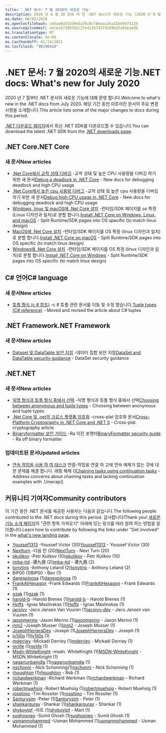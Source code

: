 ```yaml
---
title: '.NET 문서: 7 월 2020의 새로운 기능'
description: 2020 년 6 월 28 일에 대 한 .NET docs의 새로운 기능 (2020 년 8 월 1 일)
ms.date: 08/03/2020
ms.openlocfilehash: cddae0a553d9eba76c0cf8eaaa26a15b49d7312d
ms.sourcegitcommit: a4cecb7389f02c27e412b743f9189bd2a6dea4d6
ms.translationtype: MT
ms.contentlocale: ko-KR
ms.lasthandoff: 01/14/2021
ms.locfileid: "98190418"
---
```

# <a name="net-docs-whats-new-for-july-2020"></a><span data-ttu-id="5b6a3-103">.NET 문서: 7 월 2020의 새로운 기능</span><span class="sxs-lookup"><span data-stu-id="5b6a3-103">.NET docs: What's new for July 2020</span></span>

<span data-ttu-id="5b6a3-104">2020 년 7 월부터 .NET 문서의 새로운 기능에 대해 환영 합니다.</span><span class="sxs-lookup"><span data-stu-id="5b6a3-104">Welcome to what's new in the .NET docs from July 2020.</span></span> <span data-ttu-id="5b6a3-105">해당 기간 동안 이루어진 문서의 주요 변경 사항을 소개합니다.</span><span class="sxs-lookup"><span data-stu-id="5b6a3-105">This article lists some of the major changes to docs during this period.</span></span>

<span data-ttu-id="5b6a3-106">[.NET 다운로드 페이지](https://dotnet.microsoft.com/download)에서 최신 .NET SDK를 다운로드할 수 있습니다.</span><span class="sxs-lookup"><span data-stu-id="5b6a3-106">You can download the latest .NET SDK from the [.NET downloads page](https://dotnet.microsoft.com/download).</span></span>

## <a name="net-core"></a><span data-ttu-id="5b6a3-107">.NET Core</span><span class="sxs-lookup"><span data-stu-id="5b6a3-107">.NET Core</span></span>

### <a name="new-articles"></a><span data-ttu-id="5b6a3-108">새 문서</span><span class="sxs-lookup"><span data-stu-id="5b6a3-108">New articles</span></span>

- <span data-ttu-id="5b6a3-109">[.Net Core에서 교착 상태 디버깅](../core/diagnostics/debug-deadlock.md) -교착 상태 및 높은 CPU 사용량을 디버깅 하기 위한 새 문서</span><span class="sxs-lookup"><span data-stu-id="5b6a3-109">[Debug a deadlock in .NET Core](../core/diagnostics/debug-deadlock.md) - New docs for debugging deadlock and high CPU usage</span></span>
- <span data-ttu-id="5b6a3-110">[.Net Core에서 높은 cpu 사용량 디버그](../core/diagnostics/debug-highcpu.md) -교착 상태 및 높은 cpu 사용량을 디버깅 하기 위한 새 문서</span><span class="sxs-lookup"><span data-stu-id="5b6a3-110">[Debug high CPU usage in .NET Core](../core/diagnostics/debug-highcpu.md) - New docs for debugging deadlock and high CPU usage</span></span>
- <span data-ttu-id="5b6a3-111">[Windows, linux 및 macOS에 .Net Core 설치](../core/install/index.yml) -런타임/SDK 페이지를 os 특정 (Linux 디자인과 일치)로 분할 합니다.</span><span class="sxs-lookup"><span data-stu-id="5b6a3-111">[Install .NET Core on Windows, Linux, and macOS](../core/install/index.yml) - Split Runtime/SDK pages into OS specific (to match linux design)</span></span>
- <span data-ttu-id="5b6a3-112">[MacOS에 .Net Core 설치](../core/install/macos.md) -런타임/SDK 페이지를 OS 특정 (linux 디자인과 일치)로 분할 합니다.</span><span class="sxs-lookup"><span data-stu-id="5b6a3-112">[Install .NET Core on macOS](../core/install/macos.md) - Split Runtime/SDK pages into OS specific (to match linux design)</span></span>
- <span data-ttu-id="5b6a3-113">[Windows에 .Net Core 설치](../core/install/windows.md) -런타임/SDK 페이지를 OS 특정 (linux 디자인과 일치)로 분할 합니다.</span><span class="sxs-lookup"><span data-stu-id="5b6a3-113">[Install .NET Core on Windows](../core/install/windows.md) - Split Runtime/SDK pages into OS specific (to match linux design)</span></span>

## <a name="c-language"></a><span data-ttu-id="5b6a3-114">C# 언어</span><span class="sxs-lookup"><span data-stu-id="5b6a3-114">C# language</span></span>

### <a name="new-articles"></a><span data-ttu-id="5b6a3-115">새 문서</span><span class="sxs-lookup"><span data-stu-id="5b6a3-115">New articles</span></span>

- <span data-ttu-id="5b6a3-116">[튜플 형식 (c # 참조)](../csharp/language-reference/builtin-types/value-tuples.md) -c # 튜플 관련 문서를 이동 및 수정 했습니다.</span><span class="sxs-lookup"><span data-stu-id="5b6a3-116">[Tuple types (C# reference)](../csharp/language-reference/builtin-types/value-tuples.md) - Moved and revised the article about C# tuples</span></span>

## <a name="net-framework"></a><span data-ttu-id="5b6a3-117">.NET Framework</span><span class="sxs-lookup"><span data-stu-id="5b6a3-117">.NET Framework</span></span>

### <a name="new-articles"></a><span data-ttu-id="5b6a3-118">새 문서</span><span class="sxs-lookup"><span data-stu-id="5b6a3-118">New articles</span></span>

- <span data-ttu-id="5b6a3-119">[Dataset 및 DataTable 보안 지침](../framework/data/adonet/dataset-datatable-dataview/security-guidance.md) -데이터 집합 보안 지침</span><span class="sxs-lookup"><span data-stu-id="5b6a3-119">[DataSet and DataTable security guidance](../framework/data/adonet/dataset-datatable-dataview/security-guidance.md) - DataSet security guidance</span></span>

## <a name="net"></a><span data-ttu-id="5b6a3-120">.NET</span><span class="sxs-lookup"><span data-stu-id="5b6a3-120">.NET</span></span>

### <a name="new-articles"></a><span data-ttu-id="5b6a3-121">새 문서</span><span class="sxs-lookup"><span data-stu-id="5b6a3-121">New articles</span></span>

- <span data-ttu-id="5b6a3-122">[익명 형식과 튜플 형식 중에서 선택](../standard/base-types/choosing-between-anonymous-and-tuple.md) -익명 형식과 튜플 형식 중에서 선택</span><span class="sxs-lookup"><span data-stu-id="5b6a3-122">[Choosing between anonymous and tuple types](../standard/base-types/choosing-between-anonymous-and-tuple.md) - Choosing between anonymous and tuple types</span></span>
- <span data-ttu-id="5b6a3-123">[.Net Core 및 .net의 크로스 플랫폼 암호화](../standard/security/cross-platform-cryptography.md) -cross-plat 암호화 문서</span><span class="sxs-lookup"><span data-stu-id="5b6a3-123">[Cross-Platform Cryptography in .NET Core and .NET 5](../standard/security/cross-platform-cryptography.md) - Cross-plat cryptography article</span></span>
- <span data-ttu-id="5b6a3-124">[Binaryformatter 보안 가이드](../standard/serialization/binaryformatter-security-guide.md) -Ra 이진 포맷터</span><span class="sxs-lookup"><span data-stu-id="5b6a3-124">[BinaryFormatter security guide](../standard/serialization/binaryformatter-security-guide.md) - Ra off binary formatter</span></span>

### <a name="updated-articles"></a><span data-ttu-id="5b6a3-125">업데이트된 문서</span><span class="sxs-lookup"><span data-stu-id="5b6a3-125">Updated articles</span></span>

- <span data-ttu-id="5b6a3-126">[연속 작업을 사용 하 여 태스크](../standard/parallel-programming/chaining-tasks-by-using-continuation-tasks.md) 연결-작업을 연결 하 고에 연속 예제가 없는 것에 대 한 문제를 해결 합니다. 래핑 해제 ()</span><span class="sxs-lookup"><span data-stu-id="5b6a3-126">[Chaining tasks using continuation tasks](../standard/parallel-programming/chaining-tasks-by-using-continuation-tasks.md) - Address concerns about chaining tasks and lacking continuation examples with .Unwrap()</span></span>

## <a name="community-contributors"></a><span data-ttu-id="5b6a3-127">커뮤니티 기여자</span><span class="sxs-lookup"><span data-stu-id="5b6a3-127">Community contributors</span></span>

<span data-ttu-id="5b6a3-128">이 기간 동안 .NET 문서를 제공한 사용자는 다음과 같습니다.</span><span class="sxs-lookup"><span data-stu-id="5b6a3-128">The following people contributed to the .NET docs during this period.</span></span> <span data-ttu-id="5b6a3-129">감사합니다!</span><span class="sxs-lookup"><span data-stu-id="5b6a3-129">Thank you!</span></span> <span data-ttu-id="5b6a3-130">[새로운 기능 소개 페이지](index.yml)의 "관련 항목 가져오기" 아래에 있는 링크를 따라 참여 하는 방법을 알아봅니다.</span><span class="sxs-lookup"><span data-stu-id="5b6a3-130">Learn how to contribute by following the links under "Get involved" in the [what's new landing page](index.yml).</span></span>

- <span data-ttu-id="5b6a3-131">[Youssef1313](https://github.com/Youssef1313) -Youssef Victor (30)</span><span class="sxs-lookup"><span data-stu-id="5b6a3-131">[Youssef1313](https://github.com/Youssef1313) - Youssef Victor (30)</span></span>
- <span data-ttu-id="5b6a3-132">[Nextturn](https://github.com/nxtn) -다음 턴 (20)</span><span class="sxs-lookup"><span data-stu-id="5b6a3-132">[NextTurn](https://github.com/nxtn) - Next Turn (20)</span></span>
- <span data-ttu-id="5b6a3-133">[pkulikov](https://github.com/pkulikov) -Petr Kulikov (10)</span><span class="sxs-lookup"><span data-stu-id="5b6a3-133">[pkulikov](https://github.com/pkulikov) - Petr Kulikov (10)</span></span>
- <span data-ttu-id="5b6a3-134">[imba-tjd](https://github.com/imba-tjd) -谭九鼎 (2)</span><span class="sxs-lookup"><span data-stu-id="5b6a3-134">[imba-tjd](https://github.com/imba-tjd) - 谭九鼎 (2)</span></span>
- <span data-ttu-id="5b6a3-135">[tonytins](https://github.com/tonytins) -Anthony Leland (2)</span><span class="sxs-lookup"><span data-stu-id="5b6a3-135">[tonytins](https://github.com/tonytins) - Anthony Leland (2)</span></span>
- <span data-ttu-id="5b6a3-136">BiP00 (1)</span><span class="sxs-lookup"><span data-stu-id="5b6a3-136">BiP00 - Ben (1)</span></span>
- <span data-ttu-id="5b6a3-137">[danespinosa](https://github.com/danespinosa) (1)</span><span class="sxs-lookup"><span data-stu-id="5b6a3-137">[danespinosa](https://github.com/danespinosa) (1)</span></span>
- <span data-ttu-id="5b6a3-138">[FrankAtHexagon](https://github.com/FrankAtHexagon) -Frank Edwards (1)</span><span class="sxs-lookup"><span data-stu-id="5b6a3-138">[FrankAtHexagon](https://github.com/FrankAtHexagon) - Frank Edwards (1)</span></span>
- <span data-ttu-id="5b6a3-139">[gzak](https://github.com/gzak) (1)</span><span class="sxs-lookup"><span data-stu-id="5b6a3-139">[gzak](https://github.com/gzak) (1)</span></span>
- <span data-ttu-id="5b6a3-140">[harold-b](https://github.com/harold-b) -Harold Brenes (1)</span><span class="sxs-lookup"><span data-stu-id="5b6a3-140">[harold-b](https://github.com/harold-b) - Harold Brenes (1)</span></span>
- <span data-ttu-id="5b6a3-141">[Hoffs](https://github.com/Hoffs) -Ignas Maslinskas (1)</span><span class="sxs-lookup"><span data-stu-id="5b6a3-141">[Hoffs](https://github.com/Hoffs) - Ignas Maslinskas (1)</span></span>
- <span data-ttu-id="5b6a3-142">[jacojvv](https://github.com/jacojvv-dev) -Jaco Jansen Van Vuuren (1)</span><span class="sxs-lookup"><span data-stu-id="5b6a3-142">[jacojvv-dev](https://github.com/jacojvv-dev) - Jaco Jansen van Vuuren (1)</span></span>
- <span data-ttu-id="5b6a3-143">[jasonmerino](https://github.com/jasonmerino) -Jason Merino (1)</span><span class="sxs-lookup"><span data-stu-id="5b6a3-143">[jasonmerino](https://github.com/jasonmerino) - Jason Merino (1)</span></span>
- <span data-ttu-id="5b6a3-144">[jnm2](https://github.com/jnm2) -Joseph Musser (1)</span><span class="sxs-lookup"><span data-stu-id="5b6a3-144">[jnm2](https://github.com/jnm2) - Joseph Musser (1)</span></span>
- <span data-ttu-id="5b6a3-145">[JosephHerreraDev](https://github.com/JosephHerreraDev) -Joseph (1)</span><span class="sxs-lookup"><span data-stu-id="5b6a3-145">[JosephHerreraDev](https://github.com/JosephHerreraDev) - Joseph (1)</span></span>
- <span data-ttu-id="5b6a3-146">[lv1il0s](https://github.com/lv1il0s) (1)</span><span class="sxs-lookup"><span data-stu-id="5b6a3-146">[lv1il0s](https://github.com/lv1il0s) (1)</span></span>
- <span data-ttu-id="5b6a3-147">[mderriey](https://github.com/mderriey) -Mickaël Derriey (1)</span><span class="sxs-lookup"><span data-stu-id="5b6a3-147">[mderriey](https://github.com/mderriey) - Mickaël Derriey (1)</span></span>
- <span data-ttu-id="5b6a3-148">[mrlife](https://github.com/mrlife) (1)</span><span class="sxs-lookup"><span data-stu-id="5b6a3-148">[mrlife](https://github.com/mrlife) (1)</span></span>
- <span data-ttu-id="5b6a3-149">[Msdn-WhiteKnight](https://github.com/MSDN-WhiteKnight) -msdn. WhiteKnight (1)</span><span class="sxs-lookup"><span data-stu-id="5b6a3-149">[MSDN-WhiteKnight](https://github.com/MSDN-WhiteKnight) - MSDN.WhiteKnight (1)</span></span>
- <span data-ttu-id="5b6a3-150">[nagarjunbaindla](https://github.com/nagarjunbaindla) (1)</span><span class="sxs-lookup"><span data-stu-id="5b6a3-150">[nagarjunbaindla](https://github.com/nagarjunbaindla) (1)</span></span>
- <span data-ttu-id="5b6a3-151">[nschonni](https://github.com/nschonni) - Nick Schonning(1)</span><span class="sxs-lookup"><span data-stu-id="5b6a3-151">[nschonni](https://github.com/nschonni) - Nick Schonning (1)</span></span>
- <span data-ttu-id="5b6a3-152">[rhoughton](https://github.com/rhoughton) (1)</span><span class="sxs-lookup"><span data-stu-id="5b6a3-152">[rhoughton](https://github.com/rhoughton) - Rob (1)</span></span>
- <span data-ttu-id="5b6a3-153">[richardwerkman](https://github.com/richardwerkman) -Richard Werkman (1)</span><span class="sxs-lookup"><span data-stu-id="5b6a3-153">[richardwerkman](https://github.com/richardwerkman) - Richard Werkman (1)</span></span>
- <span data-ttu-id="5b6a3-154">[robertmuehsig](https://github.com/robertmuehsig) -Robert Muehsig (1)</span><span class="sxs-lookup"><span data-stu-id="5b6a3-154">[robertmuehsig](https://github.com/robertmuehsig) - Robert Muehsig (1)</span></span>
- <span data-ttu-id="5b6a3-155">[rosstimo](https://github.com/rosstimo) -Tim Rossiter (1)</span><span class="sxs-lookup"><span data-stu-id="5b6a3-155">[rosstimo](https://github.com/rosstimo) - Tim Rossiter (1)</span></span>
- <span data-ttu-id="5b6a3-156">[Santurysim](https://github.com/Santurysim) -Peter (1)</span><span class="sxs-lookup"><span data-stu-id="5b6a3-156">[Santurysim](https://github.com/Santurysim) - Peter (1)</span></span>
- <span data-ttu-id="5b6a3-157">[shankargurav](https://github.com/shankargurav) -Shankar (1)</span><span class="sxs-lookup"><span data-stu-id="5b6a3-157">[shankargurav](https://github.com/shankargurav) - Shankar (1)</span></span>
- <span data-ttu-id="5b6a3-158">[shyboylpf](https://github.com/shyboylpf) -마트 (1)</span><span class="sxs-lookup"><span data-stu-id="5b6a3-158">[shyboylpf](https://github.com/shyboylpf) - Mart (1)</span></span>
- <span data-ttu-id="5b6a3-159">[sughosneo](https://github.com/sughosneo) -Sumit Ghosh (1)</span><span class="sxs-lookup"><span data-stu-id="5b6a3-159">[sughosneo](https://github.com/sughosneo) - Sumit Ghosh (1)</span></span>
- <span data-ttu-id="5b6a3-160">[usmanmohammed](https://github.com/usmanmohammed) -Usman Mohammed (1)</span><span class="sxs-lookup"><span data-stu-id="5b6a3-160">[usmanmohammed](https://github.com/usmanmohammed) - Usman Mohammed (1)</span></span>
